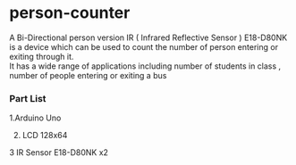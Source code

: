 # person-counter
A Bi-Directional person version IR ( Infrared Reflective Sensor ) E18-D80NK  
is a device which can be used to count the number of person entering or exiting through it.    
It has a wide range of applications including  number of students in class , 
number of people entering or exiting a bus

<h3>Part List</h3>

1.Arduino Uno

2. LCD 128x64

3 IR Sensor E18-D80NK x2
